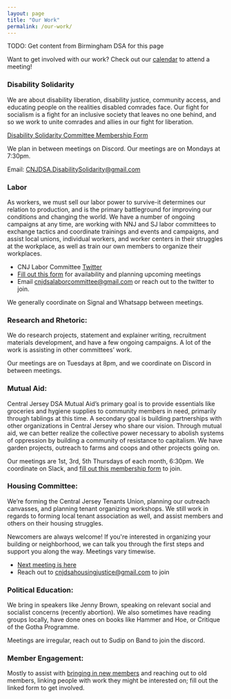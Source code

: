 ```yaml
---
layout: page
title: "Our Work"
permalink: /our-work/
---
```



TODO: Get content from Birmingham DSA for this page

Want to get involved with our work? Check out our [calendar](../calendar) to attend a meeting!

### Disability Solidarity

We are about disability liberation, disability justice, community access, and educating people on the realities disabled comrades face. Our fight for socialism is a fight for an inclusive society that leaves no one behind, and so we work to unite comrades and allies in our fight for liberation.

[Disability Solidarity Committee Membership Form](https://forms.gle/ZohKbA6rx166DisM7)

 We plan in between meetings on Discord. Our meetings are on Mondays at 7:30pm.

Email: [CNJDSA.DisabilitySolidarity@gmail.com](mailto:CNJDSA.DisabilitySolidarity@gmail.com)

### Labor

As workers, we must sell our labor power to survive-it determines our relation to production, and is the primary battleground for improving our conditions and changing the world. We have a number of ongoing campaigns at any time, are working with NNJ and SJ labor committees to exchange tactics and coordinate trainings and events and campaigns, and assist local unions, individual workers, and worker centers in their struggles at the workplace, as well as train our own members to organize their workplaces.

* CNJ Labor Committee [Twitter](https://twitter.com/CNJDSALabor)
* [Fill out this form](https://docs.google.com/forms/d/1zP4rgSRnYmxxhYlC7GgVKmVsdr55xRTKTHqKlFNyitU/edit?ts=62f097f2) for availability and planning upcoming meetings
* Email [cnjdsalaborcommittee@gmail.com](mailto:cnjdsalaborcommittee@gmail.com) or reach out to the twitter to join.

We generally coordinate on Signal and Whatsapp between meetings.

### Research and Rhetoric:

We do research projects, statement and explainer writing, recruitment materials development, and have a few ongoing campaigns. A lot of the work is assisting in other committees’ work.

Our meetings are on Tuesdays at 8pm, and we coordinate on Discord in between meetings.

### Mutual Aid:

Central Jersey DSA Mutual Aid’s primary goal is to provide essentials like groceries and hygiene supplies to community members in need, primarily through tablings at this time. A secondary goal is building partnerships with other organizations in Central Jersey who share our vision. Through mutual aid, we can better realize the collective power necessary to abolish systems of oppression by building a community of resistance to capitalism. We have garden projects, outreach to farms and coops and other projects going on.

Our meetings are 1st, 3rd, 5th Thursdays of each month, 6:30pm. We coordinate on Slack, and [fill out this membership form](https://docs.google.com/forms/d/e/1FAIpQLScH7zIDOVdywWr5a-Fm7jLuO7cswtEPv_lXcPYFu5F-CGLhgg/viewform) to join.

### Housing Committee:

We’re forming the Central Jersey Tenants Union, planning our outreach canvasses, and planning tenant organizing workshops. We still work in regards to forming local tenant association as well, and assist members and others on their housing struggles.

Newcomers are always welcome! If you're interested in organizing your building or neighborhood, we can talk you through the first steps and support you along the way. Meetings vary timewise.
* [Next meeting is here](https://actionnetwork.org/events/central-jersey-dsa-housing-justice-meeting-37)
* Reach out to [cnjdsahousingjustice@gmail.com](mailto:cnjdsahousingjustice@gmail.com) to join

### Political Education:

We bring in speakers like Jenny Brown, speaking on relevant social and socialist concerns (recently abortion). We also sometimes have reading groups locally, have done ones on books like Hammer and Hoe, or Critique of the Gotha Programme.

Meetings are irregular, reach out to Sudip on Band to join the discord.

### Member Engagement:

Mostly to assist with [bringing in new members](https://docs.google.com/forms/d/e/1FAIpQLSc4EdUDVQXpPDyqK_ty3ISsP46wONWmwoYkbbXu2sRQhIwG7g/viewform?link_id=3&can_id=9da1b73ffca58415f5b5ff4dbadde8d7&source=email-central-jersey-dsas-weekly-specter-16&email_referrer=email_1638903&email_subject=central-jersey-dsas-weekly-specter_) and reaching out to old members, linking people with work they might be interested on; fill out the linked form to get involved.
